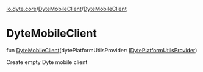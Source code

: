 [io.dyte.core](../index.md)/[DyteMobileClient](index.md)/[DyteMobileClient](-dyte-mobile-client.md)

# DyteMobileClient


fun [DyteMobileClient](-dyte-mobile-client.md)(dytePlatformUtilsProvider: [IDytePlatformUtilsProvider](../../com.dyte.mobilecorekmm.platform/-i-dyte-platform-utils-provider/index.md))

Create empty Dyte mobile client

